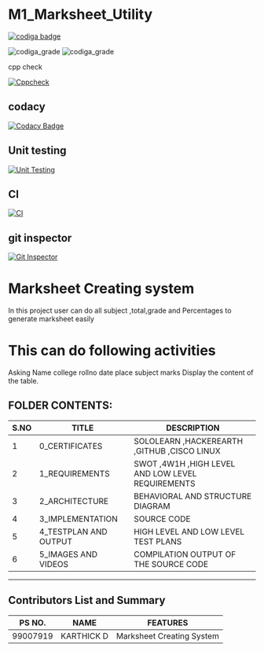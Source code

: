 # M1_Marksheet_Utility


<a href="https://app.codiga.io/public/user/github/karthick0403">
   <img src="https://api.codiga.io/public/badge/user/github/karthick0403?style=light" alt="codiga badge" />
</a>

![codiga_grade](https://api.codiga.io/project/31033/score/svg)
![codiga_grade](https://api.codiga.io/project/31033/status/svg)


cpp check

[![Cppcheck](https://github.com/karthick0403/M1_Marksheet_Utility/actions/workflows/main.yml/badge.svg)](https://github.com/karthick0403/M1_Marksheet_Utility/actions/workflows/main.yml)

## codacy

[![Codacy Badge](https://app.codacy.com/project/badge/Grade/5d8e06fd940a43dcae0ceeb84994ca36)](https://www.codacy.com/gh/karthick0403/M1_Marksheet_Utility/dashboard?utm_source=github.com&amp;utm_medium=referral&amp;utm_content=karthick0403/M1_Marksheet_Utility&amp;utm_campaign=Badge_Grade)

## Unit testing

[![Unit Testing](https://github.com/karthick0403/M1_Marksheet_Utility/actions/workflows/unittesting.yml/badge.svg)](https://github.com/karthick0403/M1_Marksheet_Utility/actions/workflows/unittesting.yml)

## CI

[![CI](https://github.com/karthick0403/M1_Marksheet_Utility/actions/workflows/1main.yml/badge.svg)](https://github.com/karthick0403/M1_Marksheet_Utility/actions/workflows/1main.yml)

## git inspector
[![Git Inspector](https://github.com/karthick0403/M1_Marksheet_Utility/actions/workflows/git.yml/badge.svg)](https://github.com/karthick0403/M1_Marksheet_Utility/actions/workflows/git.yml)



# Marksheet Creating system
   In this project user can do all subject ,total,grade and Percentages to generate marksheet easily
# This  can do following activities
   Asking
    Name
    college
    rollno 
    date
    place
    subject marks
    Display the content of the table.
## FOLDER CONTENTS:
| S.NO |TITLE|DESCRIPTION
|--|--|--|
|  1|0_CERTIFICATES  |SOLOLEARN ,HACKEREARTH ,GITHUB ,CISCO LINUX|
|2|1_REQUIREMENTS|SWOT ,4W1H ,HIGH LEVEL AND LOW LEVEL REQUIREMENTS|
|3|2_ARCHITECTURE|BEHAVIORAL AND STRUCTURE DIAGRAM|
|4|3_IMPLEMENTATION| SOURCE CODE|
|5|4_TESTPLAN AND OUTPUT|HIGH LEVEL AND LOW LEVEL TEST PLANS|
|6|5_IMAGES AND VIDEOS|COMPILATION OUTPUT OF THE SOURCE CODE|
_____________________
## Contributors List and Summary

PS NO. |  NAME  |    FEATURES    |
-------|---------|----------------|
99007919| KARTHICK D  | Marksheet Creating System
